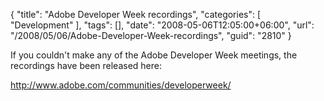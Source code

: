 {
	"title": "Adobe Developer Week recordings",
	"categories": [
		"Development"
	],
	"tags": [],
	"date": "2008-05-06T12:05:00+06:00",
	"url": "/2008/05/06/Adobe-Developer-Week-recordings",
	"guid": "2810"
}

If you couldn't make any of the Adobe Developer Week meetings, the recordings have been released here:

<a href="http://www.adobe.com/communities/developerweek/">http://www.adobe.com/communities/developerweek/</a>